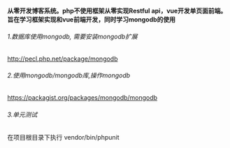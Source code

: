 #### 从零开发博客系统。php不使用框架从零实现Restful api，vue开发单页面前端。旨在学习框架实现和vue前端开发，同时学习mongodb的使用
###### 1.数据库使用mongodb, 需要安装mongodb扩展
http://pecl.php.net/package/mongodb

###### 2.使用mongodb/mongodb库,操作mongodb
https://packagist.org/packages/mongodb/mongodb

###### 3.单元测试
在项目根目录下执行 vendor/bin/phpunit